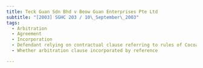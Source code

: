 ```yaml
---
title: Teck Guan Sdn Bhd v Beow Guan Enterprises Pte Ltd 
subtitle: "[2003] SGHC 203 / 10\_September\_2003"
tags:
  - Arbitration
  - Agreement
  - Incorporation
  - Defendant relying on contractual clause referring to rules of Cocoa Merchants\' Association of America
  - Whether arbitration clause incorporated by reference

---
```


